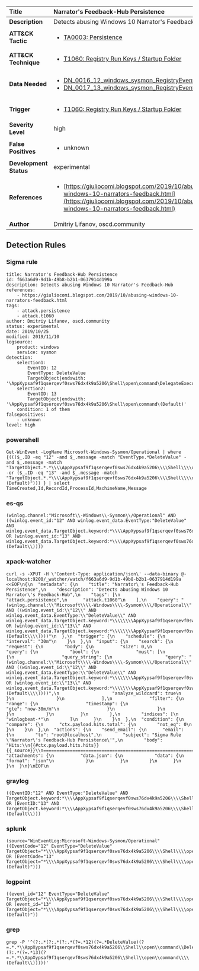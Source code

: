 | Title                    | Narrator's Feedback-Hub Persistence       |
|:-------------------------|:------------------|
| **Description**          | Detects abusing Windows 10 Narrator's Feedback-Hub |
| **ATT&amp;CK Tactic**    |  <ul><li>[TA0003: Persistence](https://attack.mitre.org/tactics/TA0003)</li></ul>  |
| **ATT&amp;CK Technique** | <ul><li>[T1060: Registry Run Keys / Startup Folder](https://attack.mitre.org/techniques/T1060)</li></ul>  |
| **Data Needed**          | <ul><li>[DN_0016_12_windows_sysmon_RegistryEvent](../Data_Needed/DN_0016_12_windows_sysmon_RegistryEvent.md)</li><li>[DN_0017_13_windows_sysmon_RegistryEvent](../Data_Needed/DN_0017_13_windows_sysmon_RegistryEvent.md)</li></ul>  |
| **Trigger**              | <ul><li>[T1060: Registry Run Keys / Startup Folder](../Triggers/T1060.md)</li></ul>  |
| **Severity Level**       | high |
| **False Positives**      | <ul><li>unknown</li></ul>  |
| **Development Status**   | experimental |
| **References**           | <ul><li>[https://giuliocomi.blogspot.com/2019/10/abusing-windows-10-narrators-feedback.html](https://giuliocomi.blogspot.com/2019/10/abusing-windows-10-narrators-feedback.html)</li></ul>  |
| **Author**               | Dmitriy Lifanov, oscd.community |


## Detection Rules

### Sigma rule

```
title: Narrator's Feedback-Hub Persistence
id: f663a6d9-9d1b-49b8-b2b1-0637914d199a
description: Detects abusing Windows 10 Narrator's Feedback-Hub
references:
    - https://giuliocomi.blogspot.com/2019/10/abusing-windows-10-narrators-feedback.html
tags:
    - attack.persistence
    - attack.t1060
author: Dmitriy Lifanov, oscd.community
status: experimental
date: 2019/10/25
modified: 2019/11/10
logsource:
    product: windows
    service: sysmon
detection:
    selection1:
        EventID: 12
        EventType: DeleteValue
        TargetObject|endswith: '\AppXypsaf9f1qserqevf0sws76dx4k9a5206\Shell\open\command\DelegateExecute'
    selection2:
        EventID: 13
        TargetObject|endswith: '\AppXypsaf9f1qserqevf0sws76dx4k9a5206\Shell\open\command\(Default)'
    condition: 1 of them
falsepositives:
    - unknown
level: high

```





### powershell
    
```
Get-WinEvent -LogName Microsoft-Windows-Sysmon/Operational | where {((($_.ID -eq "12" -and $_.message -match "EventType.*DeleteValue" -and $_.message -match "TargetObject.*.*\\\\AppXypsaf9f1qserqevf0sws76dx4k9a5206\\\\Shell\\\\open\\\\command\\\\DelegateExecute") -or ($_.ID -eq "13" -and $_.message -match "TargetObject.*.*\\\\AppXypsaf9f1qserqevf0sws76dx4k9a5206\\\\Shell\\\\open\\\\command\\\\(Default)"))) } | select TimeCreated,Id,RecordId,ProcessId,MachineName,Message
```


### es-qs
    
```
(winlog.channel:"Microsoft\\-Windows\\-Sysmon\\/Operational" AND ((winlog.event_id:"12" AND winlog.event_data.EventType:"DeleteValue" AND winlog.event_data.TargetObject.keyword:*\\\\AppXypsaf9f1qserqevf0sws76dx4k9a5206\\\\Shell\\\\open\\\\command\\\\DelegateExecute) OR (winlog.event_id:"13" AND winlog.event_data.TargetObject.keyword:*\\\\AppXypsaf9f1qserqevf0sws76dx4k9a5206\\\\Shell\\\\open\\\\command\\\\\\(Default\\))))
```


### xpack-watcher
    
```
curl -s -XPUT -H \'Content-Type: application/json\' --data-binary @- localhost:9200/_watcher/watch/f663a6d9-9d1b-49b8-b2b1-0637914d199a <<EOF\n{\n  "metadata": {\n    "title": "Narrator\'s Feedback-Hub Persistence",\n    "description": "Detects abusing Windows 10 Narrator\'s Feedback-Hub",\n    "tags": [\n      "attack.persistence",\n      "attack.t1060"\n    ],\n    "query": "(winlog.channel:\\"Microsoft\\\\-Windows\\\\-Sysmon\\\\/Operational\\" AND ((winlog.event_id:\\"12\\" AND winlog.event_data.EventType:\\"DeleteValue\\" AND winlog.event_data.TargetObject.keyword:*\\\\\\\\AppXypsaf9f1qserqevf0sws76dx4k9a5206\\\\\\\\Shell\\\\\\\\open\\\\\\\\command\\\\\\\\DelegateExecute) OR (winlog.event_id:\\"13\\" AND winlog.event_data.TargetObject.keyword:*\\\\\\\\AppXypsaf9f1qserqevf0sws76dx4k9a5206\\\\\\\\Shell\\\\\\\\open\\\\\\\\command\\\\\\\\\\\\(Default\\\\))))"\n  },\n  "trigger": {\n    "schedule": {\n      "interval": "30m"\n    }\n  },\n  "input": {\n    "search": {\n      "request": {\n        "body": {\n          "size": 0,\n          "query": {\n            "bool": {\n              "must": [\n                {\n                  "query_string": {\n                    "query": "(winlog.channel:\\"Microsoft\\\\-Windows\\\\-Sysmon\\\\/Operational\\" AND ((winlog.event_id:\\"12\\" AND winlog.event_data.EventType:\\"DeleteValue\\" AND winlog.event_data.TargetObject.keyword:*\\\\\\\\AppXypsaf9f1qserqevf0sws76dx4k9a5206\\\\\\\\Shell\\\\\\\\open\\\\\\\\command\\\\\\\\DelegateExecute) OR (winlog.event_id:\\"13\\" AND winlog.event_data.TargetObject.keyword:*\\\\\\\\AppXypsaf9f1qserqevf0sws76dx4k9a5206\\\\\\\\Shell\\\\\\\\open\\\\\\\\command\\\\\\\\\\\\(Default\\\\))))",\n                    "analyze_wildcard": true\n                  }\n                }\n              ],\n              "filter": {\n                "range": {\n                  "timestamp": {\n                    "gte": "now-30m/m"\n                  }\n                }\n              }\n            }\n          }\n        },\n        "indices": [\n          "winlogbeat-*"\n        ]\n      }\n    }\n  },\n  "condition": {\n    "compare": {\n      "ctx.payload.hits.total": {\n        "not_eq": 0\n      }\n    }\n  },\n  "actions": {\n    "send_email": {\n      "email": {\n        "to": "root@localhost",\n        "subject": "Sigma Rule \'Narrator\'s Feedback-Hub Persistence\'",\n        "body": "Hits:\\n{{#ctx.payload.hits.hits}}{{_source}}\\n================================================================================\\n{{/ctx.payload.hits.hits}}",\n        "attachments": {\n          "data.json": {\n            "data": {\n              "format": "json"\n            }\n          }\n        }\n      }\n    }\n  }\n}\nEOF\n
```


### graylog
    
```
((EventID:"12" AND EventType:"DeleteValue" AND TargetObject.keyword:*\\\\AppXypsaf9f1qserqevf0sws76dx4k9a5206\\\\Shell\\\\open\\\\command\\\\DelegateExecute) OR (EventID:"13" AND TargetObject.keyword:*\\\\AppXypsaf9f1qserqevf0sws76dx4k9a5206\\\\Shell\\\\open\\\\command\\\\\\(Default\\)))
```


### splunk
    
```
(source="WinEventLog:Microsoft-Windows-Sysmon/Operational" ((EventCode="12" EventType="DeleteValue" TargetObject="*\\\\AppXypsaf9f1qserqevf0sws76dx4k9a5206\\\\Shell\\\\open\\\\command\\\\DelegateExecute") OR (EventCode="13" TargetObject="*\\\\AppXypsaf9f1qserqevf0sws76dx4k9a5206\\\\Shell\\\\open\\\\command\\\\(Default)")))
```


### logpoint
    
```
((event_id="12" EventType="DeleteValue" TargetObject="*\\\\AppXypsaf9f1qserqevf0sws76dx4k9a5206\\\\Shell\\\\open\\\\command\\\\DelegateExecute") OR (event_id="13" TargetObject="*\\\\AppXypsaf9f1qserqevf0sws76dx4k9a5206\\\\Shell\\\\open\\\\command\\\\(Default)"))
```


### grep
    
```
grep -P '^(?:.*(?:.*(?:.*(?=.*12)(?=.*DeleteValue)(?=.*.*\\AppXypsaf9f1qserqevf0sws76dx4k9a5206\\Shell\\open\\command\\DelegateExecute))|.*(?:.*(?=.*13)(?=.*.*\\AppXypsaf9f1qserqevf0sws76dx4k9a5206\\Shell\\open\\command\\\\(Default\\)))))'
```



